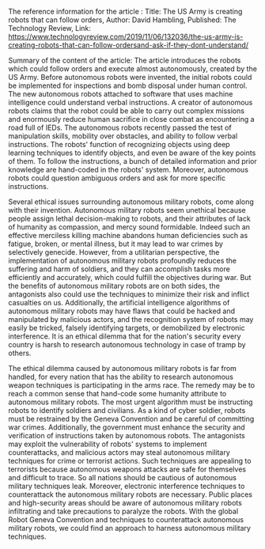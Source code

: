 The reference information for the article :
Title: The US Army is creating robots that can follow orders, 
Author: David Hambling, 
Published: The Technology Review, 
Link: https://www.technologyreview.com/2019/11/06/132036/the-us-army-is-creating-robots-that-can-follow-ordersand-ask-if-they-dont-understand/

Summary of the content of the article:
The article introduces the robots which could follow orders and execute almost autonomously, created by the US Army. Before autonomous robots were invented, the initial robots could be implemented for inspections and bomb disposal under human control.  The new autonomous robots attached to software that uses machine intelligence could understand verbal instructions. A creator of autonomous robots claims that the robot could be able to carry out complex missions and enormously reduce human sacrifice in close combat as encountering a road full of IEDs. The autonomous robots recently passed the test of manipulation skills, mobility over obstacles, and ability to follow verbal instructions. The robots' function of recognizing objects using deep learning techniques to identify objects, and even be aware of the key points of them. To follow the instructions, a bunch of detailed information and prior knowledge are hand-coded in the robots' system. Moreover, autonomous robots could question ambiguous orders and ask for more specific instructions.

Several ethical issues surrounding autonomous military robots, come along with their invention. Autonomous military robots seem unethical because people assign lethal decision-making to robots, and their attributes of lack of humanity as compassion, and mercy sound formidable. Indeed such an effective merciless killing machine abandons human deficiencies such as fatigue, broken, or mental illness, but it may lead to war crimes by selectively genecide. However, from a utilitarian perspective, the implementation of autonomous military robots profoundly reduces the suffering and harm of soldiers, and they can accomplish tasks more efficiently and accurately, which could fulfill the objectives during war. But the benefits of autonomous military robots are on both sides, the antagonists also could use the techniques to minimize their risk and inflict casualties on us. Additionally, the artificial intelligence algorithms of autonomous military robots may have flaws that could be hacked and manipulated by malicious actors, and the recognition system of robots may easily be tricked, falsely identifying targets, or demobilized by electronic interference. It is an ethical dilemma that for the nation's security every country is harsh to research autonomous technology in case of tramp by others.

The ethical dilemma caused by autonomous military robots is far from handled, for every nation that has the ability to research autonomous weapon techniques is participating in the arms race. The remedy may be to reach a common sense that hand-code some humanity attribute to autonomous military robots. The most urgent algorithm must be instructing robots to identify soldiers and civilians. As a kind of cyber soldier, robots must be restrained by the Geneva Convention and be careful of committing war crimes. Additionally, the government must enhance the security and verification of instructions taken by autonomous robots. The antagonists may exploit the vulnerability of robots' systems to implement counterattacks, and malicious actors may steal autonomous military techniques for crime or terrorist actions. Such techniques are appealing to terrorists because autonomous weapons attacks are safe for themselves and difficult to trace. So all nations should be cautious of autonomous military techniques leak. Moreover, electronic interference techniques to counterattack the autonomous military robots are necessary. Public places and high-security areas should be aware of autonomous military robots infiltrating and take precautions to paralyze the robots. With the global Robot Geneva Convention and techniques to counterattack autonomous military robots, we could find an approach to harness autonomous military techniques.
